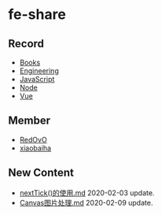 
# fe-share

<!-- RECORD-START -->
## Record
* [Books](https://github.com/fff455/fe-share/tree/master/Books)
* [Engineering](https://github.com/fff455/fe-share/tree/master/Engineering)
* [JavaScript](https://github.com/fff455/fe-share/tree/master/JavaScript)
* [Node](https://github.com/fff455/fe-share/tree/master/Node)
* [Vue](https://github.com/fff455/fe-share/tree/master/Vue)
<!-- RECORD-END -->

<!-- MEMBER-START -->
## Member
* [RedOvO](https://github.com/RedOvO)
* [xiaobaiha](https://github.com/xiaobaiha)
<!-- MEMBER-END -->

<!-- NEW CONTENT-START -->
## New Content
* [nextTick()的使用.md](https://github.com/fff455/fe-share/tree/master/Vue/nextTick()的使用.md) 2020-02-03 update.
* [Canvas图片处理.md](https://github.com/fff455/fe-share/tree/master/JavaScript/Canvas图片处理.md) 2020-02-09 update.
<!-- NEW CONTENT-END -->

